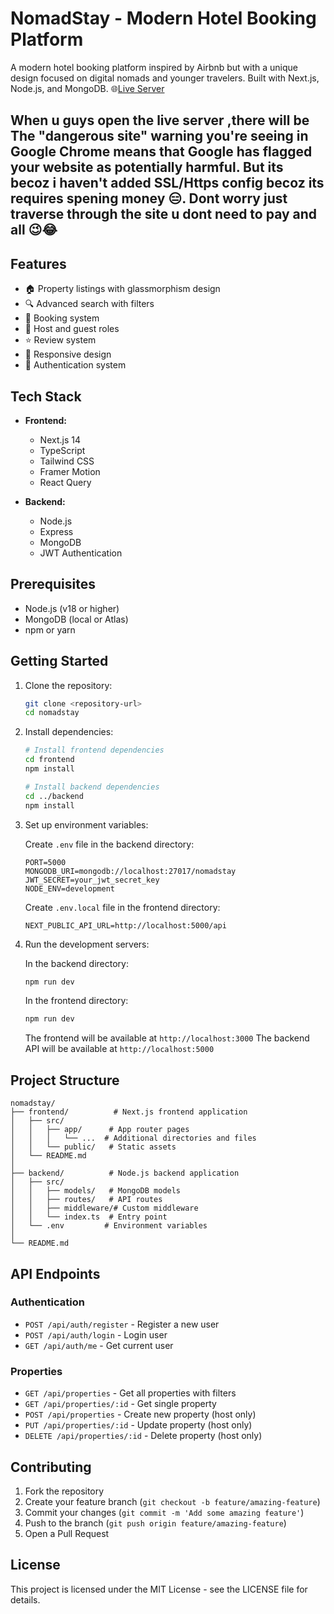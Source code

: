 # NomadStay - Modern Hotel Booking Platform

A modern hotel booking platform inspired by Airbnb but with a unique design focused on digital nomads and younger travelers. Built with Next.js, Node.js, and MongoDB.
🌐[Live Server](https://roombnb.vercel.app/)

 ## When u guys open the live server ,there will be The "dangerous site" warning you're seeing in Google Chrome means that Google has flagged your website as potentially harmful. But its becoz i haven't added SSL/Https config becoz its requires spening money 😑. Dont worry just traverse through the site u dont need to pay and all 😉😂
## Features

- 🏠 Property listings with glassmorphism design
- 🔍 Advanced search with filters
- 📅 Booking system
- 👥 Host and guest roles
- ⭐ Review system
- 📱 Responsive design
- 🔐 Authentication system

## Tech Stack

- **Frontend:**
  - Next.js 14
  - TypeScript
  - Tailwind CSS
  - Framer Motion
  - React Query

- **Backend:**
  - Node.js
  - Express
  - MongoDB
  - JWT Authentication

## Prerequisites

- Node.js (v18 or higher)
- MongoDB (local or Atlas)
- npm or yarn

## Getting Started

1. Clone the repository:
   ```bash
   git clone <repository-url>
   cd nomadstay
   ```

2. Install dependencies:
   ```bash
   # Install frontend dependencies
   cd frontend
   npm install

   # Install backend dependencies
   cd ../backend
   npm install
   ```

3. Set up environment variables:

   Create `.env` file in the backend directory:
   ```
   PORT=5000
   MONGODB_URI=mongodb://localhost:27017/nomadstay
   JWT_SECRET=your_jwt_secret_key
   NODE_ENV=development
   ```

   Create `.env.local` file in the frontend directory:
   ```
   NEXT_PUBLIC_API_URL=http://localhost:5000/api
   ```

4. Run the development servers:

   In the backend directory:
   ```bash
   npm run dev
   ```

   In the frontend directory:
   ```bash
   npm run dev
   ```

   The frontend will be available at `http://localhost:3000`
   The backend API will be available at `http://localhost:5000`

## Project Structure

```
nomadstay/
├── frontend/          # Next.js frontend application
│   ├── src/
│   │   ├── app/      # App router pages
│   │   │   └── ...  # Additional directories and files
│   │   └── public/   # Static assets
│   └── README.md
│
├── backend/          # Node.js backend application
│   ├── src/
│   │   ├── models/   # MongoDB models
│   │   ├── routes/   # API routes
│   │   ├── middleware/# Custom middleware
│   │   └── index.ts  # Entry point
│   └── .env         # Environment variables
│
└── README.md
```

## API Endpoints

### Authentication
- `POST /api/auth/register` - Register a new user
- `POST /api/auth/login` - Login user
- `GET /api/auth/me` - Get current user

### Properties
- `GET /api/properties` - Get all properties with filters
- `GET /api/properties/:id` - Get single property
- `POST /api/properties` - Create new property (host only)
- `PUT /api/properties/:id` - Update property (host only)
- `DELETE /api/properties/:id` - Delete property (host only)

## Contributing

1. Fork the repository
2. Create your feature branch (`git checkout -b feature/amazing-feature`)
3. Commit your changes (`git commit -m 'Add some amazing feature'`)
4. Push to the branch (`git push origin feature/amazing-feature`)
5. Open a Pull Request

## License

This project is licensed under the MIT License - see the LICENSE file for details. 
